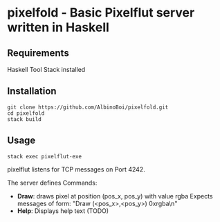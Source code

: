 # pixelfold - Basic Pixelflut server written in Haskell

Requirements
------------
Haskell Tool Stack installed

Installation
------------
    git clone https://github.com/AlbinoBoi/pixelfold.git
    cd pixelfold
    stack build

Usage
-----

    stack exec pixelflut-exe


pixelflut listens for TCP messages on Port 4242.


The server defines Commands:
* __Draw__: draws pixel at position (pos_x, pos_y) with value rgba
Expects messages of form: "Draw (<pos_x>,<pos_y>) 0xrgba\n"
* __Help__: Displays help text (TODO)

